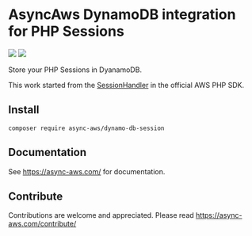 # AsyncAws DynamoDB integration for PHP Sessions

![](https://github.com/async-aws/dynamo-db-session/workflows/Tests/badge.svg?branch=master)
![](https://github.com/async-aws/dynamo-db-session/workflows/BC%20Check/badge.svg?branch=master)

Store your PHP Sessions in DyanamoDB.

This work started from the [SessionHandler](https://github.com/aws/aws-sdk-php/blob/3.137.4/src/DynamoDb/SessionHandler.php)
in the official AWS PHP SDK.

## Install

```cli
composer require async-aws/dynamo-db-session
```

## Documentation

See https://async-aws.com/ for documentation.

## Contribute

Contributions are welcome and appreciated. Please read https://async-aws.com/contribute/
